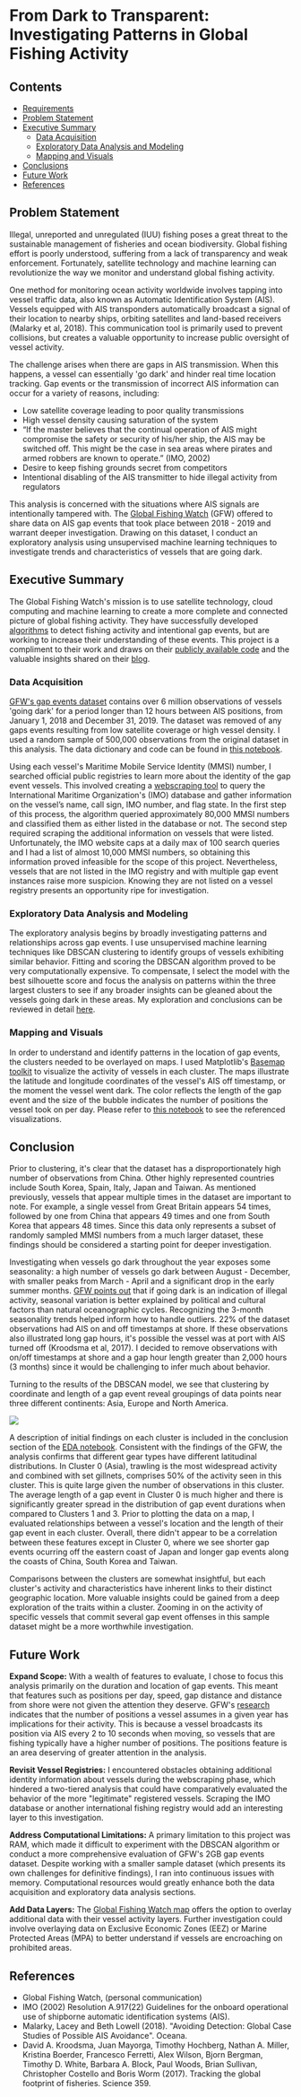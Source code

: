 # From Dark to Transparent: Investigating Patterns in Global Fishing Activity

## Contents
- [Requirements](https://github.com/jessicarose00/Capstone/blob/master/requirements.txt)
- [Problem Statement](#Problem-Statement)
- [Executive Summary](#Executive-Summary)
    - [Data Acquisition](#Data-Acquisition)
    - [Exploratory Data Analysis and Modeling](#Exploratory-Data-Analysis-and-Modeling)
    - [Mapping and Visuals](#Mapping-and-Visuals)
- [Conclusions](#Conclusion)
- [Future Work](#Future-Work)
- [References](#References)

## Problem Statement
Illegal, unreported and unregulated (IUU) fishing poses a great threat to the sustainable management of fisheries and ocean biodiversity. Global fishing effort is poorly understood, suffering from a lack of transparency and weak enforcement. Fortunately, satellite technology and machine learning can revolutionize the way we monitor and understand global fishing activity.

One method for monitoring ocean activity worldwide involves tapping into vessel traffic data, also known as Automatic Identification System (AIS). Vessels equipped with AIS transponders automatically broadcast a signal of their location to nearby ships, orbiting satellites and land-based receivers (Malarky et al, 2018). This communication tool is primarily used to prevent collisions, but creates a valuable opportunity to increase public oversight of vessel activity.  

The challenge arises when there are gaps in AIS transmission. When this happens, a vessel can essentially 'go dark' and hinder real time location tracking. Gap events or the transmission of incorrect AIS information can occur for a variety of reasons, including:
- Low satellite coverage leading to poor quality transmissions
- High vessel density causing saturation of the system
- “If the master believes that the continual operation of AIS might compromise the safety or security of his/her ship, the AIS may be switched off. This might be the case in sea areas where pirates and armed robbers are known to operate.” (IMO, 2002)
- Desire to keep fishing grounds secret from competitors
- Intentional disabling of the AIS transmitter to hide illegal activity from regulators

This analysis is concerned with the situations where AIS signals are intentionally tampered with. The [Global Fishing Watch](https://globalfishingwatch.org/) (GFW) offered to share data on AIS gap events that took place between 2018 - 2019 and warrant deeper investigation. Drawing on this dataset, I conduct an exploratory analysis using unsupervised machine learning techniques to investigate trends and characteristics of vessels that are going dark.

## Executive Summary
The Global Fishing Watch's mission is to use satellite technology, cloud computing and machine learning to create a more complete and connected picture of global fishing activity. They have successfully developed [algorithms](https://globalfishingwatch.org/datasets-and-code/fishing-detection-models/) to detect fishing activity and intentional gap events, but are working to increase their understanding of these events. This project is a compliment to their work and draws on their [publicly available code](https://globalfishingwatch.org/datasets-and-code/) and the valuable insights shared on their [blog](https://globalfishingwatch.org/blog/). 

### Data Acquisition
[GFW's gap events dataset](#References) contains over 6 million observations of vessels 'going dark' for a period longer than 12 hours between AIS positions, from January 1, 2018 and December 31, 2019. The dataset was removed of any gaps events resulting from low satellite coverage or high vessel density. I used a random sample of 500,000 observations from the original dataset in this analysis. The data dictionary and code can be found in [this notebook](https://github.com/jessicarose00/Capstone/blob/master/code/01_Data_Acquisition_RawGapEvents.ipynb). 

Using each vessel's Maritime Mobile Service Identity (MMSI) number, I searched official public registries to learn more about the identity of the gap event vessels. This involved creating a [webscraping tool](https://github.com/jessicarose00/Capstone/blob/master/code/02_Data_Acquisition_Scraping.ipynb) to query the International Maritime Organization's (IMO) database and gather information on the vessel’s name, call sign, IMO number, and flag state. In the first step of this process, the algorithm queried approximately 80,000 MMSI numbers and classified them as either listed in the database or not. The second step required scraping the additional information on vessels that were listed. Unfortunately, the IMO website caps at a daily max of 100 search queries and I had a list of almost 10,000 MMSI numbers, so obtaining this information proved infeasible for the scope of this project. Nevertheless, vessels that are not listed in the IMO registry and with multiple gap event instances raise more suspicion. Knowing they are not listed on a vessel registry presents an opportunity ripe for investigation.

### Exploratory Data Analysis and Modeling
The exploratory analysis begins by broadly investigating patterns and relationships across gap events. I use unsupervised machine learning techniques like DBSCAN clustering to identify groups of vessels exhibiting similar behavior. Fitting and scoring the DBSCAN algorithm proved to be very computationally expensive. To compensate, I select the model with the best silhouette score and focus the analysis on patterns within the three largest clusters to see if any broader insights can be gleaned about the vessels going dark in these areas. My exploration and conclusions can be reviewed in detail [here](https://github.com/jessicarose00/Capstone/blob/master/code/03_EDA.ipynb).

### Mapping and Visuals
In order to understand and identify patterns in the location of gap events, the clusters needed to be overlayed on maps. I used Matplotlib's [Basemap toolkit](https://matplotlib.org/basemap/) to visualize the activity of vessels in each cluster. The maps illustrate the latitude and longitude coordinates of the vessel's AIS off timestamp, or the moment the vessel went dark. The color reflects the length of the gap event and the size of the bubble indicates the number of positions the vessel took on per day. Please refer to [this notebook](https://github.com/jessicarose00/Capstone/blob/master/code/04_Visualization.ipynb) to see the referenced visualizations.

## Conclusion
Prior to clustering, it's clear that the dataset has a disproportionately high number of observations from China. Other highly represented countries include South Korea, Spain, Italy, Japan and Taiwan. As mentioned previously, vessels that appear multiple times in the dataset are important to note. For example, a single vessel from Great Britain appears 54 times, followed by one from China that appears 49 times and one from South Korea that appears 48 times. Since this data only represents a subset of randomly sampled MMSI numbers from a much larger dataset, these findings should be considered a starting point for deeper investigation.  

Investigating when vessels go dark throughout the year exposes some seasonality: a high number of vessels go dark between August - December, with smaller peaks from March - April and a significant drop in the early summer months. [GFW points out](https://globalfishingwatch.org/research/dynamics-global-fishing-fleet-interactive/) that if going dark is an indication of illegal activity, seasonal variation is better explained by political and cultural factors than natural oceanographic cycles. Recognizing the 3-month seasonality trends helped inform how to handle outliers. 22% of the dataset observations had AIS on and off timestamps at shore. If these observations also illustrated long gap hours, it's possible the vessel was at port with AIS turned off (Kroodsma et al, 2017). I decided to remove observations with on/off timestamps at shore and a gap hour length greater than 2,000 hours (3 months) since it would be challenging to infer much about behavior.

Turning to the results of the DBSCAN model, we see that clustering by coordinate and length of a gap event reveal groupings of data points near three different continents: Asia, Europe and North America.

![](images/Global_Map.png)

A description of initial findings on each cluster is included in the conclusion section of the [EDA notebook](https://github.com/jessicarose00/Capstone/blob/master/code/03_EDA.ipynb). Consistent with the findings of the GFW, the analysis confirms that different gear types have different latitudinal distributions. In Cluster 0 (Asia), trawling is the most widespread activity and combined with set gillnets, comprises 50% of the activity seen in this cluster. This is quite large given the number of observations in this cluster. The average length of a gap event in Cluster 0 is much higher and there is significantly greater spread in the distribution of gap event durations when compared to Clusters 1 and 3. Prior to plotting the data on a map, I evaluated relationships between a vessel's location and the length of their gap event in each cluster. Overall, there didn't appear to be a correlation between these features except in Cluster 0, where we see shorter gap events ocurring off the eastern coast of Japan and longer gap events along the coasts of China, South Korea and Taiwan.  

Comparisons between the clusters are somewhat insightful, but each cluster's activity and characteristics have inherent links to their distinct geographic location. More valuable insights could be gained from a deep exploration of the traits within a cluster. Zooming in on the activity of specific vessels that commit several gap event offenses in this sample dataset might be a more worthwhile investigation.   

## Future Work

**Expand Scope:** With a wealth of features to evaluate, I chose to focus this analysis primarily on the duration and location of gap events. This meant that features such as positions per day, speed, gap distance and distance from shore were not given the attention they deserve. GFW's [research](https://globalfishingwatch.org/data-blog/updated-fishing-lists-version-0-2/) indicates that the number of positions a vessel assumes in a given year has implications for their activity. This is because a vessel broadcasts its position via AIS every 2 to 10 seconds when moving, so vessels that are fishing typically have a higher number of positions. The positions feature is an area deserving of greater attention in the analysis.  

**Revisit Vessel Registries:** I encountered obstacles obtaining additional identity information about vessels during the webscraping phase, which hindered a two-tiered analysis that could have comparatively evaluated the behavior of the more "legitimate" registered vessels. Scraping the IMO database or another international fishing registry would add an interesting layer to this investigation.   

**Address Computational Limitations:** A primary limitation to this project was RAM, which made it difficult to experiment with the DBSCAN algorithm or conduct a more comprehensive evaluation of GFW's 2GB gap events dataset. Despite working with a smaller sample dataset (which presents its own challenges for definitive findings), I ran into continuous issues with memory. Computational resources would greatly enhance both the data acquisition and exploratory data analysis sections.  

**Add Data Layers:** The [Global Fishing Watch map](https://globalfishingwatch.org/our-map/) offers the option to overlay additional data with their vessel activity layers. Further investigation could involve overlaying data on Exclusive Economic Zones (EEZ) or Marine Protected Areas (MPA) to better understand if vessels are encroaching on prohibited areas.  

## References
- Global Fishing Watch, (personal communication)
- IMO (2002) Resolution A.917(22) Guidelines for the onboard operational use of shipborne automatic identification systems (AIS).  
- Malarky, Lacey and Beth Lowell (2018). "Avoiding Detection: Global Case Studies of Possible AIS Avoidance". Oceana.   
- David A. Kroodsma, Juan Mayorga, Timothy Hochberg, Nathan A. Miller, Kristina Boerder, Francesco Ferretti, Alex Wilson, Bjorn Bergman, Timothy D. White, Barbara A. Block, Paul Woods, Brian Sullivan, Christopher Costello and Boris Worm (2017). Tracking the global footprint of fisheries. Science 359.


